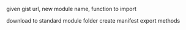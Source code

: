 ﻿given gist url, new module name, function to import

download to standard module folder
create manifest 
export methods 

